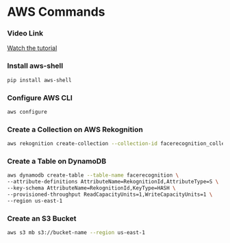 # AWS Commands

### Video Link
[Watch the tutorial](https://youtu.be/oHSesteFK5c)

### Install aws-shell
```bash
pip install aws-shell
```

### Configure AWS CLI
```bash
aws configure
```

### Create a Collection on AWS Rekognition
```bash
aws rekognition create-collection --collection-id facerecognition_collection --region us-east-1
```

### Create a Table on DynamoDB
```bash
aws dynamodb create-table --table-name facerecognition \
--attribute-definitions AttributeName=RekognitionId,AttributeType=S \
--key-schema AttributeName=RekognitionId,KeyType=HASH \
--provisioned-throughput ReadCapacityUnits=1,WriteCapacityUnits=1 \
--region us-east-1
```

### Create an S3 Bucket
```bash
aws s3 mb s3://bucket-name --region us-east-1
```
